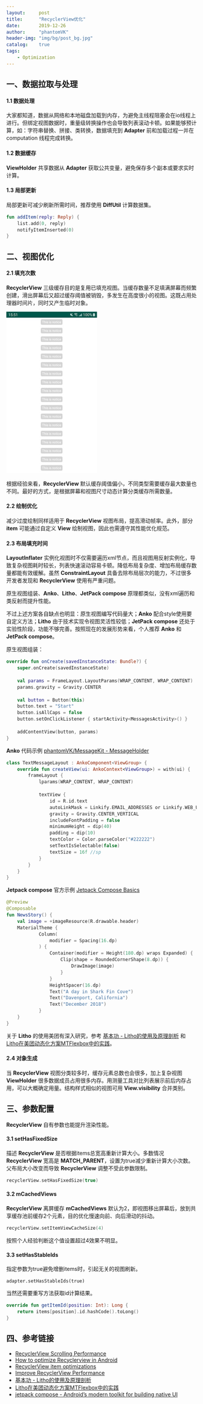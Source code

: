 ```yaml
---
layout:     post
title:      "RecyclerView优化"
date:       2019-12-26
author:     "phantomVK"
header-img: "img/bg/post_bg.jpg"
catalog:    true
tags:
    - Optimization
---
```


## 一、数据拉取与处理

#### 1.1 数据处理

大家都知道，数据从网络和本地磁盘加载到内存，为避免主线程阻塞会在io线程上进行。但绑定视图数据时，重量级转换操作也会导致列表滚动卡顿。如果能够预计算，如：字符串替换、拼接、类转换，数据填充到 __Adapter__ 前和加载过程一并在 computation 线程完成转换。

#### 1.2 数据缓存

__ViewHolder__ 共享数据从 __Adapter__ 获取公共变量，避免保存多个副本或要求实时计算。

#### 1.3 局部更新

局部更新可减少刷新所需时间，推荐使用 __DiffUtil__ 计算数据集。

```kotlin
fun addItem(reply: Reply) {
    list.add(0, reply)
    notifyItemInserted(0)
}
```

## 二、视图优化

#### 2.1 填充次数

__RecyclerView__ 三级缓存目的是复用已填充视图。当缓存数量不足填满屏幕而频繁创建，滑出屏幕后又超过缓存阈值被销毁，多发生在高度很小的视图。这既占用处理器时间片，同时又产生临时对象。

![recyclerview_notice](/img/android/performance/recyclerview_notice.jpg)

根据经验来看，__RecyclerView__ 默认缓存阈值偏小，不同类型需要缓存最大数量也不同。最好的方式，是根据屏幕和视图尺寸动态计算分类缓存所需数量。

#### 2.2 绘制优化

减少过度绘制同样适用于 __RecyclerView__ 视图布局，提高滑动帧率。此外，部分 __item__ 可能通过自定义 __View__ 绘制视图，因此也需遵守其性能优化规范。

#### 2.3 布局填充时间

__LayoutInflater__ 实例化视图时不仅需要遍历xml节点，而且视图用反射实例化，导致复杂视图耗时较长，列表快速滚动容易卡顿。降低布局复杂度、增加布局缓存数量都能有效缓解。虽然 __ConstraintLayout__ 具备去除布局层次的能力，不过很多开发者发现和  __RecyclerView__ 使用有严重问题。

原生视图组装、__Anko__、__Litho__、__JetPack compose__ 原理都类似，没有xml遍历和类反射而提升性能。

不过上述方案各自缺点也明显：原生视图编写代码量大；__Anko__ 配合style使用要自定义方法；__Litho__ 由于技术实现令视图灵活性较低；__JetPack compose__ 还处于实验性阶段，功能不够完善。按照现在的发展形势来看，个人推荐 __Anko__ 和 __JetPack compose__。

原生视图组装：

```kotlin
override fun onCreate(savedInstanceState: Bundle?) {
    super.onCreate(savedInstanceState)

    val params = FrameLayout.LayoutParams(WRAP_CONTENT, WRAP_CONTENT)
    params.gravity = Gravity.CENTER

    val button = Button(this)
    button.text = "Start"
    button.isAllCaps = false
    button.setOnClickListener { startActivity<MessagesActivity>() }

    addContentView(button, params)
}
```

__Anko__ 代码示例 [phantomVK/MessageKit - MessageHolder](https://github.com/phantomVK/MessageKit/blob/f7ddced2a75b95b821354de37074f7b2bfde9b4e/app/src/main/java/com/phantomvk/messagekit/adapter/MessageHolder.kt)

```kotlin
class TextMessageLayout : AnkoComponent<ViewGroup> {
    override fun createView(ui: AnkoContext<ViewGroup>) = with(ui) {
        frameLayout {
            lparams(WRAP_CONTENT, WRAP_CONTENT)

            textView {
                id = R.id.text
                autoLinkMask = Linkify.EMAIL_ADDRESSES or Linkify.WEB_URLS
                gravity = Gravity.CENTER_VERTICAL
                includeFontPadding = false
                minimumHeight = dip(40)
                padding = dip(10)
                textColor = Color.parseColor("#222222")
                setTextIsSelectable(false)
                textSize = 16f //sp
            }
        }
    }
}
```

__Jetpack compose__ 官方示例 [Jetpack Compose Basics](https://developer.android.com/jetpack/compose/tutorial)

```kotlin
@Preview
@Composable
fun NewsStory() {
    val image = +imageResource(R.drawable.header)
    MaterialTheme {
            Column(
                modifier = Spacing(16.dp)
            ) {
                Container(modifier = Height(180.dp) wraps Expanded) {
                    Clip(shape = RoundedCornerShape(8.dp)) {
                        DrawImage(image)
                    }
                }
                HeightSpacer(16.dp)
                Text("A day in Shark Fin Cove")
                Text("Davenport, California")
                Text("December 2018")
            }
    }
}
```

关于 __Litho__ 的使用美团有深入研究，参考 [基本功 - Litho的使用及原理剖析](https://tech.meituan.com/2019/03/14/litho-use-and-principle-analysis.html) 和 [Litho在美团动态化方案MTFlexbox中的实践](https://tech.meituan.com/2019/09/19/litho-practice-in-dynamic-program-mtflexbox.html)。

#### 2.4 对象生成

当 __RecyclerView__ 视图分类较多时，缓存元素总数也会很多，加上复杂视图 __ViewHolder__ 很多数据成员占用很多内存。用测量工具对比列表展示前后内存占用，可以大概确定用量。结构样式相似的视图可用 __View.visibility__ 合并类别。

## 三、参数配置

__RecyclerView__ 自有参数也能提升渲染性能。

#### 3.1 setHasFixedSize

描述 __RecyclerView__ 是否根据items总宽高重新计算大小。多数情况 __RecyclerView__ 宽高是 __MATCH_PARENT__，设置为true减少重新计算大小次数。父布局大小改变而导致 __RecyclerView__ 调整不受此参数限制。

```kotlin
recyclerView.setHasFixedSize(true)
```

#### 3.2 mCachedViews

__RecyclerView__ 离屏缓存 __mCachedViews__ 默认为2，即视图移出屏幕后，放到共享缓存池前缓存2个元素，目的优化慢速向前、向后滑动的抖动。

```kotlin
recyclerView.setItemViewCacheSize(4)
```

按照个人经验判断这个值设置超过4效果不明显。

#### 3.3 setHasStableIds

指定参数为true避免增删items时，引起无关的视图刷新。

```korlin
adapter.setHasStableIds(true)
```

当然还需要重写方法获取id计算结果。

```kotlin
override fun getItemId(position: Int): Long {
    return items[position].id.hashCode().toLong()
}
```

## 四、参考链接

- [RecyclerView Scrolling Performance](https://stackoverflow.com/q/27188536/8750399)
- [How to optimize Recyclerview in Android](https://mobikul.com/how-to-optimize-recyclerview-in-android/)
- [RecyclerView item optimizations](https://medium.com/@programmerr47/recyclerview-item-optimizations-cae1aed0c321)
- [Improve RecyclerView Performance](https://blog.usejournal.com/improve-recyclerview-performance-ede5cec6c5bf)
- [基本功 - Litho的使用及原理剖析](https://tech.meituan.com/2019/03/14/litho-use-and-principle-analysis.html)
- [Litho在美团动态化方案MTFlexbox中的实践](https://tech.meituan.com/2019/09/19/litho-practice-in-dynamic-program-mtflexbox.html)
- [jetpack compose - Android’s modern toolkit for building native UI](https://developer.android.com/jetpack/compose)

